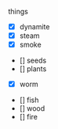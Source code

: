 things

- [x] dynamite
- [x] steam
- [x] smoke
- [] seeds
- [] plants
- [x] worm
- [] fish
- [] wood
- [] fire
